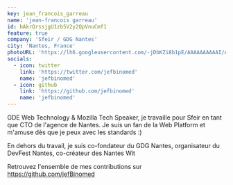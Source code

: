 ```yaml
---
key: jean_francois_garreau
name: 'jean-francois garreau'
id: bAkrQrssjgU1zb5V2y2QpVnuCmf1
feature: true
company: 'Sfeir / GDG Nantes'
city: 'Nantes, France'
photoURL: 'https://lh6.googleusercontent.com/-jDbKZi8b1pE/AAAAAAAAAAI/AAAAAAAASRc/rrjQ9nn1LgQ/photo.jpg'
socials:
  - icon: twitter
    link: 'https://twitter.com/jefbinomed'
    name: 'jefbinomed'
  - icon: github
    link: 'https://github.com/jefbinomed'
    name: 'jefbinomed'
---
```


GDE Web Technology & Mozilla Tech Speaker, je travaille pour Sfeir en tant que CTO de l'agence de Nantes. Je suis un fan de la Web Platform et m'amuse dès que je peux avec les standards :)

En dehors du travail, je suis co-fondateur du GDG Nantes, organisateur du DevFest Nantes, co-créateur des Nantes Wit

Retrouvez l'ensemble de mes contributions sur https://github.com/jefBinomed
